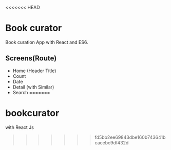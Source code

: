 <<<<<<< HEAD
# Book curator

Book curation App with React and ES6.

## Screens(Route)
- Home (Header Title)
- Count
- Date
- Detail (with Similar)
- Search
=======
# bookcurator
with React Js
>>>>>>> fd5bb2ee69843dbe160b743641bcacebc9df432d
